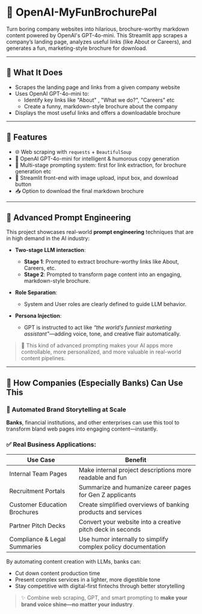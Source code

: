 # 🎉 OpenAI-MyFunBrochurePal

Turn boring company websites into hilarious, brochure-worthy markdown content powered by OpenAI's GPT-4o-mini. This Streamlit app scrapes a company’s landing page, analyzes useful links (like About or Careers), and generates a fun, marketing-style brochure for download.

---

## 🧠 What It Does

- Scrapes the landing page and links from a given company website
- Uses OpenAI GPT-4o-mini to:
  - Identify key links like "About" , "What we do?", "Careers" etc
  - Create a funny, markdown-style brochure about the company
- Displays the most useful links and offers a downloadable brochure

---

## 📌 Features

- 🌐 Web scraping with `requests` + `BeautifulSoup`
- 🤖 OpenAI GPT-4o-mini for intelligent & humorous copy generation
- 🧵 Multi-stage prompting system: first for link extraction, for brochure generation etc
- 🎨 Streamlit front-end with image upload, input box, and download button
- 📥 Option to download the final markdown brochure

---

## 🔮 Advanced Prompt Engineering

This project showcases real-world **prompt engineering** techniques that are in high demand in the AI industry:

- **Two-stage LLM interaction**:
  - **Stage 1**: Prompted to extract brochure-worthy links like About, Careers, etc.
  - **Stage 2**: Prompted to transform page content into an engaging, markdown-style brochure.

- **Role Separation**:
  - System and User roles are clearly defined to guide LLM behavior.

- **Persona Injection**:
  - GPT is instructed to act like *“the world’s funniest marketing assistant”*—adding voice, tone, and creative flair automatically.

> 🧠 This kind of advanced prompting makes your AI apps more controllable, more personalized, and more valuable in real-world content pipelines.

---

## 🏦 How Companies (Especially Banks) Can Use This

### 💬 Automated Brand Storytelling at Scale

**Banks**, financial institutions, and other enterprises can use this tool to transform bland web pages into engaging content—instantly.

### ✅ Real Business Applications:

| Use Case                         | Benefit                                                             |
|----------------------------------|----------------------------------------------------------------------|
| Internal Team Pages              | Make internal project descriptions more readable and fun             |
| Recruitment Portals              | Summarize and humanize career pages for Gen Z applicants             |
| Customer Education Brochures     | Create simplified overviews of banking products and services         |
| Partner Pitch Decks              | Convert your website into a creative pitch deck in seconds           |
| Compliance & Legal Summaries     | Use humor internally to simplify complex policy documentation         |

By automating content creation with LLMs, banks can:
- Cut down content production time
- Present complex services in a lighter, more digestible tone
- Stay competitive with digital-first fintechs through better storytelling

> ✨ Combine web scraping, GPT, and smart prompting to **make your brand voice shine—no matter your industry**.
